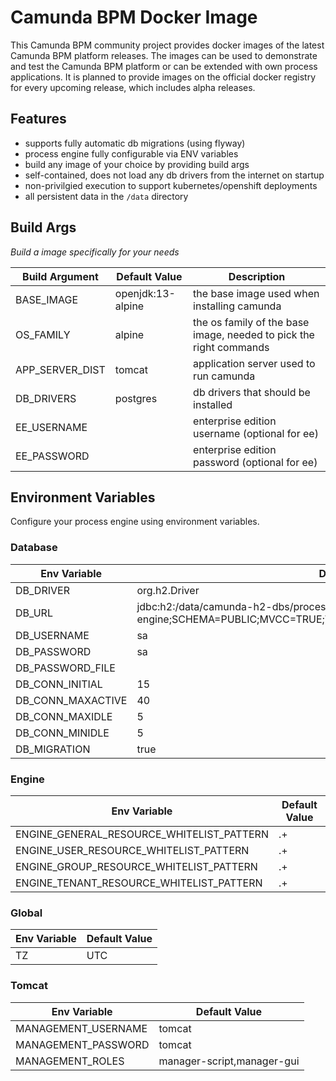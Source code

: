 # Camunda BPM Docker Image

This Camunda BPM community project provides docker images of the latest Camunda BPM platform releases. The images can be used to demonstrate and test the Camunda BPM platform or can be extended with own process applications. It is planned to provide images on the official docker registry for every upcoming release, which includes alpha releases.

## Features

- supports fully automatic db migrations (using flyway)
- process engine fully configurable via ENV variables
- build any image of your choice by providing build args
- self-contained, does not load any db drivers from the internet on startup
- non-privilgied execution to support kubernetes/openshift deployments
- all persistent data in the `/data` directory

## Build Args

*Build a image specifically for your needs*

| Build Argument | Default Value | Description |
| ------ | ------ | ------ |
| BASE_IMAGE | openjdk:13-alpine | the base image used when installing camunda |
| OS_FAMILY | alpine | the os family of the base image, needed to pick the right commands |
| APP_SERVER_DIST | tomcat | application server used to run camunda |
| DB_DRIVERS | postgres | db drivers that should be installed |
| EE_USERNAME | | enterprise edition username (optional for ee)|
| EE_PASSWORD | | enterprise edition password (optional for ee)|

## Environment Variables

Configure your process engine using environment variables.

### Database

| Env Variable | Default Value |
| ------ | ------ |
| DB_DRIVER | org.h2.Driver |
| DB_URL | jdbc:h2:/data/camunda-h2-dbs/process-engine;SCHEMA=PUBLIC;MVCC=TRUE;TRACE_LEVEL_FILE=0;DB_CLOSE_ON_EXIT=FALSE |
| DB_USERNAME | sa |
| DB_PASSWORD | sa |
| DB_PASSWORD_FILE | |
| DB_CONN_INITIAL | 15 |
| DB_CONN_MAXACTIVE | 40 |
| DB_CONN_MAXIDLE | 5 |
| DB_CONN_MINIDLE | 5 |
| DB_MIGRATION | true |

### Engine

| Env Variable | Default Value |
| ------ | ------ |
| ENGINE_GENERAL_RESOURCE_WHITELIST_PATTERN | .+ |
| ENGINE_USER_RESOURCE_WHITELIST_PATTERN | .+ |
| ENGINE_GROUP_RESOURCE_WHITELIST_PATTERN | .+ |
| ENGINE_TENANT_RESOURCE_WHITELIST_PATTERN | .+ |

### Global

| Env Variable | Default Value |
| ------ | ------ |
| TZ | UTC |

### Tomcat

| Env Variable | Default Value |
| ------ | ------ |
| MANAGEMENT_USERNAME | tomcat |
| MANAGEMENT_PASSWORD | tomcat |
| MANAGEMENT_ROLES | manager-script,manager-gui |
